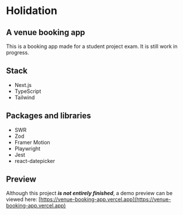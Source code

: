 # Holidation

## A venue booking app

This is a booking app made for a student project exam. It is still work in progress.

## Stack

- Next.js
- TypeScript
- Tailwind

## Packages and libraries

- SWR
- Zod
- Framer Motion
- Playwright
- Jest
- react-datepicker

## Preview

Although this project <strong><em>is not entirely finished</em></strong>, a demo preview can be viewed here: [https://venue-booking-app.vercel.app](https://venue-booking-app.vercel.app)
